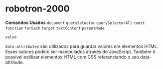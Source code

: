 # robotron-2000

**Comandos Usados**
`document` 
`querySelector`
`querySelectorAll`
`const`
`function`
`forEach`
`target`
`textContent`
`parentNode`

`value`

`data-attributes` são utilizados para guardar valores em elementos HTML. Esses valores podem ser manipulados através do JavaScript. Também é possível estilizar elementos HTML com CSS referenciando o seu data-attribute.


